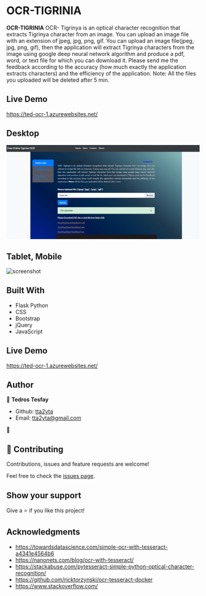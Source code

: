 # OCR-TIGRINIA
<b>OCR-TIGRINIA</b>
OCR- Tigrinya is an optical character recognition that extracts Tigrinya character from an image.
You can upload an image file with an extension of jpeg, jpg, png, gif. You can upload an image file(jpeg, jpg, png, gif),
then the application will extract Tigrinya characters from the image using google deep neural network algorithm and produce a pdf, word, 
or text file for which you can download it. Please send me the feedback according to the accuracy (how much exactly the application extracts characters) 
and the efficiency of the application. Note: All the files you uploaded will be deleted after 5 min.


## Live Demo
https://ted-ocr-1.azurewebsites.net/ 

## Desktop

![screenshot](images/desk.jpg)

## Tablet, Mobile
![screenshot](images/mobile.jpg)

## Built With

- Flask Python
- CSS
- Bootstrap
- jQuery
- JavaScript

## Live Demo

https://ted-ocr-1.azurewebsites.net/ 

## Author

👤 **Tedros Tesfay**

- Github: [tta2yta](https://github.com/tta2yta)
- Email: tta2yta@gmail.com

👤

## 🤝 Contributing

Contributions, issues and feature requests are welcome!

Feel free to check the <a href="https://github.com/tta2yta/OCR-TIGRINIA/issues" target="_blank">issues page</a>.

## Show your support

Give a ⭐️ if you like this project!

## Acknowledgments
- https://towardsdatascience.com/simple-ocr-with-tesseract-a4341e4564b6
- https://nanonets.com/blog/ocr-with-tesseract/
- https://stackabuse.com/pytesseract-simple-python-optical-character-recognition/
- https://github.com/ricktorzynski/ocr-tesseract-docker
- https://www.stackoverflow.com/
